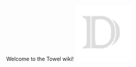 Welcome to the Towel wiki!
<img src="https://github.com/ZacharyPatten/Towel/blob/master/Logo.svg" height="150">